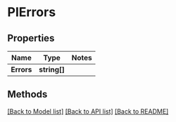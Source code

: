 # PIErrors

## Properties
Name | Type | Notes
------------ | ------------- | -------------
**Errors** | **string[]**

## Methods
[[Back to Model list]](../../README.md#documentation-for-models) [[Back to API list]](../../README.md#documentation-for-api-endpoints) [[Back to README]](../../README.md)
